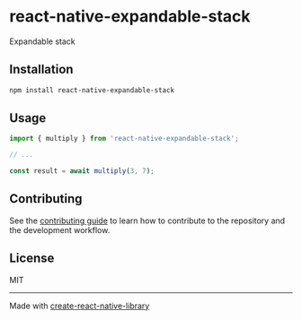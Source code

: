 # react-native-expandable-stack

Expandable stack

## Installation

```sh
npm install react-native-expandable-stack
```

## Usage

```js
import { multiply } from 'react-native-expandable-stack';

// ...

const result = await multiply(3, 7);
```

## Contributing

See the [contributing guide](CONTRIBUTING.md) to learn how to contribute to the repository and the development workflow.

## License

MIT

---

Made with [create-react-native-library](https://github.com/callstack/react-native-builder-bob)
